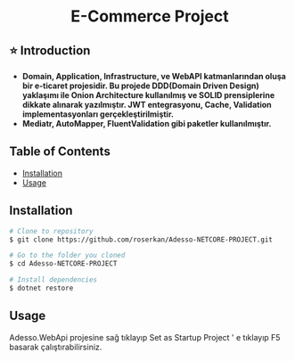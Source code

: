 <h1 align="center">E-Commerce Project</h1> 


## ⭐ Introduction 
- **Domain, Application, Infrastructure, ve WebAPI katmanlarından oluşa bir e-ticaret projesidir. Bu projede DDD(Domain Driven Design) yaklaşımı ile Onion Architecture kullanılmış ve SOLID prensiplerine dikkate alınarak yazılmıştır. JWT entegrasyonu, Cache, Validation implementasyonları gerçekleştirilmiştir.** 
- **Mediatr, AutoMapper, FluentValidation gibi paketler kullanılmıştır.**



## Table of Contents
- [Installation](#installation)
- [Usage](#usage)



## Installation
```bash
# Clone to repository
$ git clone https://github.com/roserkan/Adesso-NETCORE-PROJECT.git

# Go to the folder you cloned
$ cd Adesso-NETCORE-PROJECT

# Install dependencies
$ dotnet restore
```

## Usage 
Adesso.WebApi projesine sağ tıklayıp Set as Startup Project ' e tıklayıp F5 basarak çalıştırabilirsiniz.


